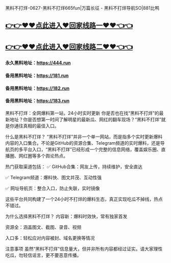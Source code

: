 黑料不打烊-0627-黑料不打烊665fun|万篇长征 - 黑料不打烊导航SO|881比鸭

## [👉👉♥♥点此进入♥回家线路一♥♥👈👈](https://unpkg.com/182run/index.html)
## [👉👉♥♥点此进入♥回家线路二♥♥👈👈](https://unpkg.com/182-1run/index.html)

#### 永久黑料地址：https://444.run
#### 备用黑料地址：https://181.run
#### 备用黑料地址：https://182.run
#### 备用黑料地址：https://183.run

黑料不打烊：全网爆料第一站，24小时实时更新
你是否也在找“黑料不打烊”的最新地址？你是否想第一时间了解明星的最新瓜、网红的翻车现场？“黑料不打烊”就是你通往真相的最佳入口。

什么是黑料不打烊？
“黑料不打烊”并非一个单一网站，而是指多个实时更新爆料内容的入口集合。不论是GitHub的资源合集、Telegram频道的实时爆料，还是导航页的多平台入口，“黑料不打烊”已经形成一个完整的信息网络，覆盖娱乐圈、直播圈、网红圈等多个舆论热点。

热门获取渠道包括：
✅ GitHub合集：网友上传，持续维护，安全直达

✅ Telegram频道：爆料快、图文并茂、互动性强

✅ 网址导航页：整合入口，防止失联，实时镜像

这些平台共同构建了一个24小时不打烊的爆料生态，真正实现吃瓜不掉线，热点不错过。

为什么选择黑料不打烊？
内容新：爆料时效快，常有独家首发

资源全：涵盖图文、截图、录音、视频

入口多：轻松应对内容被封、域名更换等情况

注意事项
虽然“黑料不打烊”信息量大，但并非所有内容都经过证实。请大家理性吃瓜，勿轻信谣言，更不要恶意传播。



